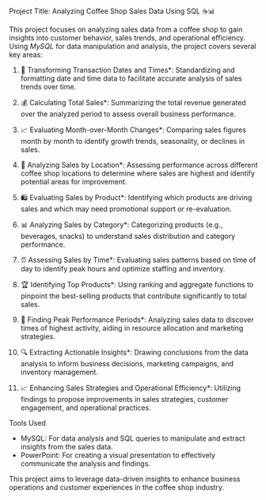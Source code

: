 Project Title: Analyzing Coffee Shop Sales Data Using SQL ☕📊

This project focuses on analyzing sales data from a coffee shop to gain insights into customer behavior, sales trends, and operational efficiency. Using *MySQL* for data manipulation and analysis, the project covers several key areas:

1. 📅 Transforming Transaction Dates and Times*: Standardizing and formatting date and time data to facilitate accurate analysis of sales trends over time.

2. 💰 Calculating Total Sales*: Summarizing the total revenue generated over the analyzed period to assess overall business performance.

3. 📈 Evaluating Month-over-Month Changes*: Comparing sales figures month by month to identify growth trends, seasonality, or declines in sales.

4. 📍 Analyzing Sales by Location*: Assessing performance across different coffee shop locations to determine where sales are highest and identify potential areas for improvement.

5. 🛍️ Evaluating Sales by Product*: Identifying which products are driving sales and which may need promotional support or re-evaluation.

6. 📊 Analyzing Sales by Category*: Categorizing products (e.g., beverages, snacks) to understand sales distribution and category performance.

7. ⏰ Assessing Sales by Time*: Evaluating sales patterns based on time of day to identify peak hours and optimize staffing and inventory.

8. 🏆 Identifying Top Products*: Using ranking and aggregate functions to pinpoint the best-selling products that contribute significantly to total sales.

9. 🚀 Finding Peak Performance Periods*: Analyzing sales data to discover times of highest activity, aiding in resource allocation and marketing strategies.

10. 🔍 Extracting Actionable Insights*: Drawing conclusions from the data analysis to inform business decisions, marketing campaigns, and inventory management.

11. 📈 Enhancing Sales Strategies and Operational Efficiency*: Utilizing findings to propose improvements in sales strategies, customer engagement, and operational practices.

Tools Used
- MySQL: For data analysis and SQL queries to manipulate and extract insights from the sales data.
- PowerPoint: For creating a visual presentation to effectively communicate the analysis and findings.

This project aims to leverage data-driven insights to enhance business operations and customer experiences in the coffee shop industry.
